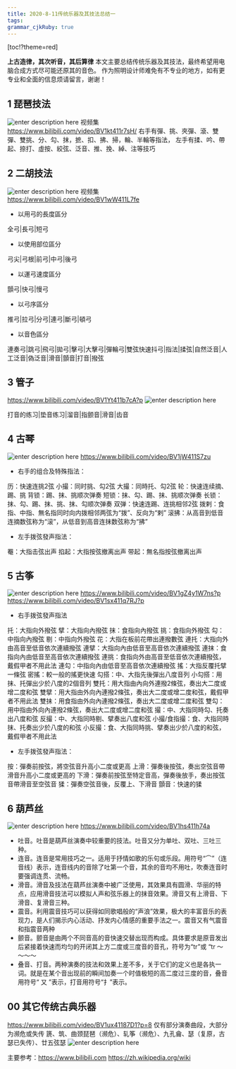 ```yaml
---
title: 2020-8-11传统乐器及其技法总结一 
tags: 
grammar_cjkRuby: true
---
```


[toc!?theme=red]

**上古造律，其次听音，其后算律**
本文主要总结传统乐器及其技法，最终希望用电脑合成方式尽可能还原其的音色。
作为照明设计师难免有不专业的地方，如有更专业和全面的信息烦请留言，谢谢！



## 1 琵琶技法
![enter description here](./images/1597156505334.png)
视频集
https://www.bilibili.com/video/BV1kt411r7sH/
右手有彈、挑、夾彈、滾、雙彈、雙挑、分、勾、抹，摭、扣、拂、掃，輪、半輪等指法，
左手有揉、吟、帶起、捺打、虛按、絞弦、泛音、推、挽、綽、注等技巧

## 2 二胡技法
![enter description here](./images/1597156397104.png)
视频集
https://www.bilibili.com/video/BV1wW411L7fe

 - 以用弓的長度區分

全弓|長弓|短弓

 - 以使用部位區分

弓尖|弓根|前弓|中弓|後弓

 - 以運弓速度區分

顫弓|快弓|慢弓

 - 以弓序區分

推弓|拉弓|分弓|連弓|斷弓|頓弓

 - 以音色區分

連奏弓|跳弓|飛弓|拋弓|擊弓|大擊弓|彈輪弓|雙弦快速抖弓|指法|揉弦|自然泛音|人工泛音|偽泛音|滑音|顫音|打音|撥弦

## 3 管子
https://www.bilibili.com/video/BV1Yt411b7cA?p
![enter description here](./images/1597156314789.png)

打音的练习|垫音练习|溜音|指颤音|滑音|齿音

## 4 古琴
![enter description here](./images/1597156335128.png)
https://www.bilibili.com/video/BV1jW411S7zu

 - 右手的组合及特殊指法：

历：快速连挑2弦
小撮：同时挑、勾2弦
大撮：同時托、勾2弦
轮：快速连续摘、踢、挑
背锁：踢、抹、挑顺次弹奏
短锁：抹、勾、踢、抹、挑顺次弹奏
长锁：抹、勾、踢、抹、挑、抹、勾顺次弹奏
双弹：快速连踢、连挑相邻2弦
拨剌：食指、中指、無名指同时向内拨相邻两弦为“拨”、反向为“剌”
滚拂：从高音到低音连摘数弦称为“滚”，从低音到高音连抹数弦称为“拂”

 - 左手拨弦發声指法：

罨：大指击弦出声
掐起：大指按弦撤离出声
带起：無名指按弦撤离出声

## 5 古筝

![enter description here](./images/1597156368829.png)
https://www.bilibili.com/video/BV1gZ4y1W7ns?p
https://www.bilibili.com/video/BV1sx411q7RJ?p

 - 右手拨弦發声指法

托：大指向外撥弦
擘：大指向內撥弦
抹：食指向內撥弦
挑：食指向外撥弦
勾：中指向內撥弦
剔：中指向外撥弦
花：大指在板前花帶出連撥數弦
連托：大指向外由高音至低音依次連續撥弦
連擘：大指向內由低音至高音依次連續撥弦
連抹：食指向內由低音至高音依次連續撥弦
連挑：食指向外由高音至低音依次連續撥弦，戴假甲者不用此法
連勾：中指向內由低音至高音依次連續撥弦
搖：大指反覆托擘一條弦
密搖：較一般的搖更快速
勾搭：中、大指先後彈出八度音列
小勾搭：用抹、托彈出少於八度的2個音列
雙托：用大指由內向外連撥2條弦，奏出大二度或增二度和弦
雙擘：用大指由外向內連撥2條弦，奏出大二度或增二度和弦，戴假甲者不用此法
雙抺：用食指由外向內連撥2條弦，奏出大二度或增二度和弦
雙勾：用中指由外向內連撥2條弦，奏出大二度或增二度和弦
撮：中、大指同時勾、托奏出八度和弦
反撮：中、大指同時剔、擘奏出八度和弦
小撮/食指撮：食、大指同時抹、托奏出少於八度的和弦
小反撮：食、大指同時挑、擘奏出少於八度的和弦，戴假甲者不用此法

 - 左手拨弦發声指法：

按：彈奏前按弦，將空弦音升高小二度或更高
上滑：彈奏後按弦，奏出空弦音帶滑音升高小二度或更高的
下滑：彈奏前按弦至特定音高，彈奏後放手，奏出按弦音帶滑音至空弦音
猱：彈奏空弦音後，反覆上、下滑音
顫音：快速的猱

## 6 葫芦丝
![enter description here](./images/1597156414089.png)
https://www.bilibili.com/video/BV1hs411h74a
 - 吐音。吐音是葫芦丝演奏中较重要的技法。吐音又分为单吐、双吐、三吐三种。
 - 连音。连音是常用技巧之一。适用于抒情如歌的乐句或乐段。用符号“⌒”（连音线）表示，连音线内的音除了吐第一个音，其余的音均不用吐，吹奏连音时要强调连贯、流畅。
 - 滑音。滑音及技法在葫芦丝演奏中被广泛使用，其效果具有圆滑、华丽的特点，应用滑音技法可以模拟人声和弦乐器上的抹音效果。滑音又有上滑音、下滑音、复滑音三种。
 -  震音。利用震音技巧可以获得如同歌唱般的“声浪”效果，极大的丰富音乐的表现力，是人们揭示内心活动、抒发内心情感的重要手法之一。震音又有气震音和指震音两种
 - 颤音。颤音是由两个不同音高的音快速交替出现而构成。具体要求是原音发出后紧接着快速而均匀的开闭其上方二度或三度音的音孔，符号为“tr”或 “tr ～～～～
 - 叠音、打音。两种演奏的技法和效果上差不多，关于它们的定义也是各执一词。就是在某个音出现前的瞬间加奏一个时值极短的高二度过三度的音，叠音用符号“ 又 ”表示，打音用符号“扌”表示。

## 00 其它传统古典乐器

https://www.bilibili.com/video/BV1ux41187D1?p=8
仅有部分演奏曲段，大部分为濒危或失传
篪、筑、曲颈琵琶（濒危）、轧筝（濒危）、九孔龠、瑟（复原，古瑟已失传）、廿五弦瑟
![enter description here](./images/1597156288744.png)

主要参考：https://www.bilibili.com
          https://zh.wikipedia.org/wiki



